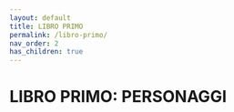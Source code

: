 ```yaml
---
layout: default
title: LIBRO PRIMO
permalink: /libro-primo/
nav_order: 2
has_children: true
---
```


# LIBRO PRIMO: PERSONAGGI
